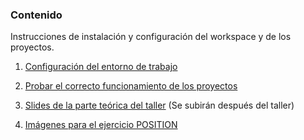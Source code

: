 ### Contenido
Instrucciones de instalación y configuración del workspace y de los proyectos.

1. [Configuración del entorno de trabajo](instalacion-configuracion-VSCode.md)

2. [Probar el correcto funcionamiento de los proyectos](pruebas-proyectos.md)

3. [Slides de la parte teórica del taller](slides-css-workshop.pdf) (Se subirán después del taller)

4. [Imágenes para el ejercicio POSITION](https://github.com/dianaaceves/css-workshop/tree/css-workshop-docs/POSITION)
